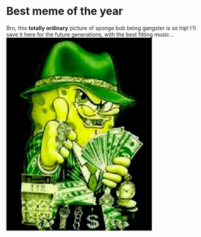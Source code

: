 # Best meme of the year
Bro, this **totally ordinary** picture of sponge bob being gangster is so hip! I'll save it here for the future generations, with the best fitting music...
![sponge_gangster](https://github.com/Archibald1707/definetely-not-secret/blob/main/spongebob_gangster.png)

